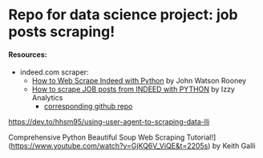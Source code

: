 # Repo for data science project: job posts scraping!

#### Resources:
- indeed.com scraper:
  - [How to Web Scrape Indeed with Python](https://www.youtube.com/watch?v=PPcgtx0sI2E) by John Watson Rooney
  - [How to scrape JOB posts from INDEED with PYTHON](https://www.youtube.com/watch?v=eN_3d4JrL_w&lc=Ugw9P4LYvEssGrIcNf94AaABAg.9FOng9tpc_Q9FOtU0NVkpR) by Izzy Analytics
    - [corresponding github repo](https://github.com/israel-dryer/Indeed-Job-Scraper/blob/master/indeed-job-scraper.ipynb)
    
    
    
    
https://dev.to/hhsm95/using-user-agent-to-scraping-data-lli
    
Comprehensive Python Beautiful Soup Web Scraping Tutorial!](https://www.youtube.com/watch?v=GjKQ6V_ViQE&t=2205s) by Keith Galli
